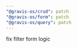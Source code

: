 ```yaml
---
"@gravis-os/crud": patch
"@gravis-os/form": patch
"@gravis-os/query": patch
---
```


fix filter form logic
